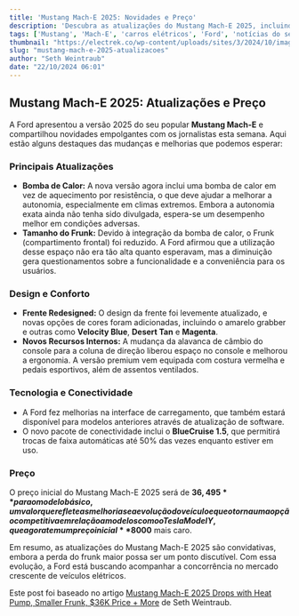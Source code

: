 ```yaml
---
title: 'Mustang Mach-E 2025: Novidades e Preço'
description: 'Descubra as atualizações do Mustang Mach-E 2025, incluindo bomba de calor e novo design.'
tags: ['Mustang', 'Mach-E', 'carros elétricos', 'Ford', 'notícias do setor']
thumbnail: "https://electrek.co/wp-content/uploads/sites/3/2024/10/image_c42cac.png?w=1059"
slug: "mustang-mach-e-2025-atualizacoes"
author: "Seth Weintraub"
date: "22/10/2024 06:01"
---
```


## Mustang Mach-E 2025: Atualizações e Preço

A Ford apresentou a versão 2025 do seu popular **Mustang Mach-E** e compartilhou novidades empolgantes com os jornalistas esta semana. Aqui estão alguns destaques das mudanças e melhorias que podemos esperar:

### Principais Atualizações
- **Bomba de Calor:** A nova versão agora inclui uma bomba de calor em vez de aquecimento por resistência, o que deve ajudar a melhorar a autonomia, especialmente em climas extremos. Embora a autonomia exata ainda não tenha sido divulgada, espera-se um desempenho melhor em condições adversas.
- **Tamanho do Frunk:** Devido à integração da bomba de calor, o Frunk (compartimento frontal) foi reduzido. A Ford afirmou que a utilização desse espaço não era tão alta quanto esperavam, mas a diminuição gera questionamentos sobre a funcionalidade e a conveniência para os usuários.

### Design e Conforto
- **Frente Redesigned:** O design da frente foi levemente atualizado, e novas opções de cores foram adicionadas, incluindo o amarelo grabber e outras como **Velocity Blue**, **Desert Tan** e **Magenta**.
- **Novos Recursos Internos:** A mudança da alavanca de câmbio do console para a coluna de direção liberou espaço no console e melhorou a ergonomia. A versão premium vem equipada com costura vermelha e pedais esportivos, além de assentos ventilados.

### Tecnologia e Conectividade
- A Ford fez melhorias na interface de carregamento, que também estará disponível para modelos anteriores através de atualização de software.
- O novo pacote de conectividade inclui o **BlueCruise 1.5**, que permitirá trocas de faixa automáticas até 50% das vezes enquanto estiver em uso.

### Preço
O preço inicial do Mustang Mach-E 2025 será de **$36,495** para o modelo básico, um valor que reflete as melhorias e a evolução do veículo e que o torna uma opção competitiva em relação a modelos como o Tesla Model Y, que agora tem um preço inicial **$8000** mais caro.

Em resumo, as atualizações do Mustang Mach-E 2025 são convidativas, embora a perda do frunk maior possa ser um ponto discutível. Com essa evolução, a Ford está buscando acompanhar a concorrência no mercado crescente de veículos elétricos.

Este post foi baseado no artigo [Mustang Mach-E 2025 Drops with Heat Pump, Smaller Frunk, $36K Price + More](https://electrek.co/2024/10/21/2025-mustang-mach-e-drops-with-heatpump-smaller-frunk-36k-price-more/) de Seth Weintraub.
